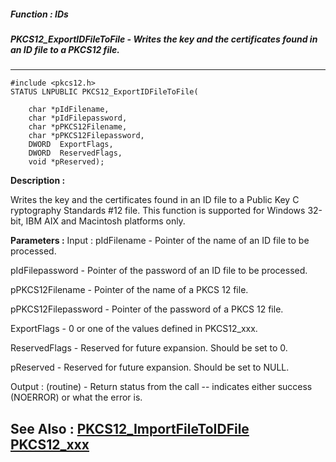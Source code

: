 ##### Function : IDs
##### PKCS12_ExportIDFileToFile - Writes the key and the certificates found in an ID file to a PKCS12 file.
---
```
#include <pkcs12.h>
STATUS LNPUBLIC PKCS12_ExportIDFileToFile(

	char *pIdFilename,
	char *pIdFilepassword,
	char *pPKCS12Filename,
	char *pPKCS12Filepassword,
	DWORD  ExportFlags,
	DWORD  ReservedFlags,
	void *pReserved);
```
**Description :**

Writes the key and the certificates found in an ID file to a Public Key C
ryptography Standards #12 file.  This function is supported for Windows 32-bit, 
IBM AIX and Macintosh platforms only. 

**Parameters :**
Input :
pIdFilename  -  Pointer of the name of an ID file to be processed.

pIdFilepassword  -  Pointer of the password of an ID file to be processed.

pPKCS12Filename  -  Pointer of the name of a PKCS 12 file.

pPKCS12Filepassword  -  Pointer of the password of a PKCS 12 file.

ExportFlags  -  0 or one of the values defined in PKCS12_xxx.

ReservedFlags  -  Reserved for future expansion.  Should be set to 0.

pReserved  -  Reserved for future expansion.  Should be set to NULL.

Output :
(routine)  -  Return status from the call -- indicates either success (NOERROR) or what the error is.



**See Also :**
[PKCS12_ImportFileToIDFile](/domino-c-api-docs/reference/Func/PKCS12_ImportFileToIDFile)
[PKCS12_xxx](/domino-c-api-docs/reference/Symb/PKCS12_xxx)
---
